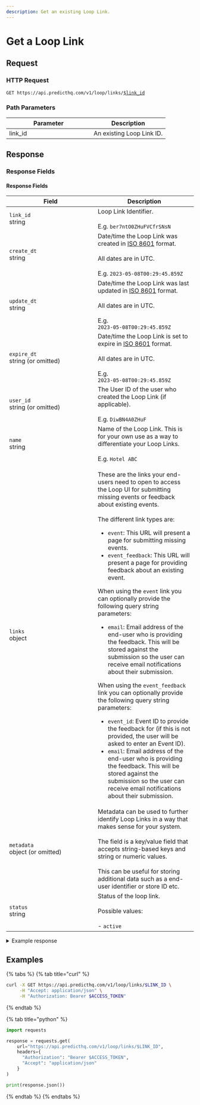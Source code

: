 ```yaml
---
description: Get an existing Loop Link.
---
```


# Get a Loop Link

## Request

### HTTP Request

<pre class="language-apacheconf"><code class="lang-apacheconf">GET https://api.predicthq.com/v1/loop/links/<a data-footnote-ref href="#user-content-fn-1">$link_id</a>
</code></pre>

### Path Parameters

<table><thead><tr><th width="211">Parameter</th><th>Description</th></tr></thead><tbody><tr><td>link_id</td><td>An existing Loop Link ID.</td></tr></tbody></table>

## Response

### Response Fields

#### Response Fields

<table><thead><tr><th width="222">Field</th><th>Description</th></tr></thead><tbody><tr><td><code>link_id</code><br>string</td><td>Loop Link Identifier.<br><br>E.g. <code>ber7ntO0ZHuFVCfrSNsN</code></td></tr><tr><td><code>create_dt</code><br>string</td><td>Date/time the Loop Link was created in <a href="https://en.wikipedia.org/wiki/ISO_8601">ISO 8601</a> format.<br><br>All dates are in UTC.<br><br>E.g. <code>2023-05-08T00:29:45.859Z</code></td></tr><tr><td><code>update_dt</code><br>string</td><td>Date/time the Loop Link was last updated in <a href="https://en.wikipedia.org/wiki/ISO_8601">ISO 8601</a> format.<br><br>All dates are in UTC.<br><br>E.g.<br><code>2023-05-08T00:29:45.859Z</code></td></tr><tr><td><code>expire_dt</code><br>string (or omitted)</td><td>Date/time the Loop Link is set to expire in <a href="https://en.wikipedia.org/wiki/ISO_8601">ISO 8601</a> format.<br><br>All dates are in UTC.<br><br>E.g.<br><code>2023-05-08T00:29:45.859Z</code></td></tr><tr><td><code>user_id</code><br>string (or omitted)</td><td>The User ID of the user who created the Loop Link (if applicable).<br><br>E.g. <code>DiwBN4A0ZHuF</code></td></tr><tr><td><code>name</code><br>string</td><td>Name of the Loop Link. This is for your own use as a way to differentiate your Loop Links.<br><br>E.g. <code>Hotel ABC</code></td></tr><tr><td><code>links</code><br>object</td><td><p>These are the links your end-users need to open to access the Loop UI for submitting missing events or feedback about existing events.<br><br>The different link types are:</p><p></p><ul><li><code>event</code>: This URL will present a page for submitting missing events.</li><li><code>event_feedback</code>: This URL will present a page for providing feedback about an existing event.</li></ul><p>When using the <code>event</code> link you can optionally provide the following query string parameters:</p><ul><li><code>email</code>: Email address of the end-user who is providing the feedback. This will be stored against the submission so the user can receive email notifications about their submission.</li></ul><p>When using the <code>event_feedback</code> link you can optionally provide the following query string parameters:</p><ul><li><code>event_id</code>: Event ID to provide the feedback for (if this is not provided, the user will be asked to enter an Event ID).</li><li><code>email</code>: Email address of the end-user who is providing the feedback. This will be stored against the submission so the user can receive email notifications about their submission.</li></ul></td></tr><tr><td><code>metadata</code><br>object (or omitted)</td><td>Metadata can be used to further identify Loop Links in a way that makes sense for your system.<br><br>The field is a key/value field that accepts string-based keys and string or numeric values.<br><br>This can be useful for storing additional data such as a end-user identifier or store ID etc.</td></tr><tr><td><code>status</code><br>string</td><td>Status of the loop link.<br><br>Possible values:<br><br>- <code>active</code></td></tr></tbody></table>

<details>

<summary>Example response</summary>

Below is an example response:

```json
{
  "link_id": "ber7ntO0ZHuFVCfrSNsN",
  "create_dt": "2021-11-01T11:12:34",
  "update_dt": "2021-11-01T11:12:34",
  "expire_dt": "2021-11-01T11:12:34",
  "name": "Hotel A",
  "links": {
    "event": "https://loop.phq.link/event/ber7ntO0ZHuFVCfrSNsN",
    "event_feedback": "https://loop.phq.link/event-feedback/ber7ntO0ZHuFVCfrSNsN"
  },
  "metadata": {
    "hotel_id": "123456789"
  },
  "status": "active"
}
```

</details>

## Examples

{% tabs %}
{% tab title="curl" %}
```bash
curl -X GET https://api.predicthq.com/v1/loop/links/$LINK_ID \
     -H "Accept: application/json" \
     -H "Authorization: Bearer $ACCESS_TOKEN"
```
{% endtab %}

{% tab title="python" %}
```python
import requests

response = requests.get(
    url="https://api.predicthq.com/v1/loop/links/$LINK_ID",
    headers={
      "Authorization": "Bearer $ACCESS_TOKEN",
      "Accept": "application/json"
    }
)

print(response.json())
```
{% endtab %}
{% endtabs %}

[^1]: An existing Loop Link ID.

